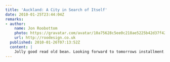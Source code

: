 ```yaml
---
title: 'Auckland: A City in Search of Itself'
date: 2010-01-25T23:44:04Z
remarks:
- author:
    name: Jon Roobottom
    photo: https://gravatar.com/avatar/10a75628c5ee0c218ae5225b42d37f42
    url: http://roodesign.co.uk
  published: 2010-01-26T07:13:52Z
  content: |
    Jolly good read old bean. Looking forward to tomorrows installment.
---
```

